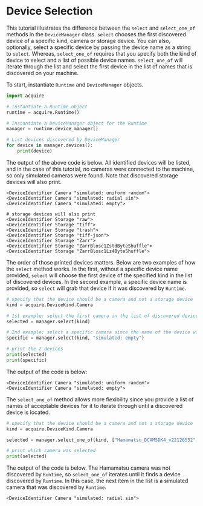 # Device Selection

This tutorial illustrates the difference between the `select` and `select_one_of` methods in the `DeviceManager` class. `select` chooses the first discovered device of a specific kind, camera or storage device. You can also, optionally, select a specific device by passing the device name as a string to `select`. Whereas, `select_one_of` requires that you specify both the kind of device to select and a list of possible device names. `select_one_of` will iterate through the list and select the first device in the list of names that is discovered on your machine.

To start, instantiate `Runtime` and `DeviceManager` objects.

```python
import acquire 

# Instantiate a Runtime object
runtime = acquire.Runtime()

# Instantiate a DeviceManager object for the Runtime
manager = runtime.device_manager()

# List devices discovered by DeviceManager
for device in manager.devices():
    print(device)
```

The output of the above code is below. All identified devices will be listed, and in the case of this tutorial, no cameras were connected to the machine, so only simulated cameras were found. Note that discovered storage devices will also print.

```
<DeviceIdentifier Camera "simulated: uniform random">
<DeviceIdentifier Camera "simulated: radial sin">
<DeviceIdentifier Camera "simulated: empty">

# storage devices will also print
<DeviceIdentifier Storage "raw">
<DeviceIdentifier Storage "tiff">
<DeviceIdentifier Storage "trash">
<DeviceIdentifier Storage "tiff-json">
<DeviceIdentifier Storage "Zarr">
<DeviceIdentifier Storage "ZarrBlosc1ZstdByteShuffle">
<DeviceIdentifier Storage "ZarrBlosc1Lz4ByteShuffle">
```
The order of those printed devices matters. Below are two examples of how the `select` method works. In the first, without a specific device name provided, `select` will choose the first device of the specified kind in the list of discovered devices. In the second example, a specific device name is provided, so `select` will grab that device if it was discovered by `Runtime`.

```python
# specify that the device should be a camera and not a storage device
kind = acquire.DeviceKind.Camera

# 1st example: select the first camera in the list of discovered devices
selected = manager.select(kind)

# 2nd example: select a specific camera since the name of the device was provided
specific = manager.select(kind, "simulated: empty")

# print the 2 devices
print(selected)
print(specific)
```
The output of the code is below:
```
<DeviceIdentifier Camera "simulated: uniform random">
<DeviceIdentifier Camera "simulated: empty">
```

The `select_one_of` method allows more flexibility since you provide a list of names of acceptable devices for it to iterate through until a discovered device is located.

```python
# specify that the device should be a camera and not a storage device
kind = acquire.DeviceKind.Camera

selected = manager.select_one_of(kind, ["Hamamatsu_DCAMSDK4_v22126552", "simulated: radial sin", "simulated: empty"])

# print which camera was selected
print(selected)
```
The output of the code is below. The Hamamatsu camera was not discovered by `Runtime`, so `select_one_of` iterates until it finds a device discovered by `Runtime`. In this case, the next item in the list is a simulated camera that was discovered by `Runtime`.
```
<DeviceIdentifier Camera "simulated: radial sin">
```
